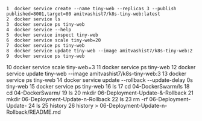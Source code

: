     1  docker service create --name tiny-web --replicas 3 --publish published=8001,target=80 amitvashist7/k8s-tiny-web:latest
    2  docker service ls 
    3  docker service ps tiny-web
    4  docker service --help
    5  docker service inspect tiny-web
    6  docker service scale tiny-web=20
    7  docker service ps tiny-web
    8  docker service update tiny-web --image amitvashist7/k8s-tiny-web:2
    9  docker service ps tiny-web
   10  docker service scale tiny-web=3
   11  docker service ps tiny-web
   12  docker service update tiny-web --image amitvashist7/k8s-tiny-web:3
   13  docker service ps tiny-web
   14  docker service update --rollback --update-delay 0s tiny-web
   15  docker service ps tiny-web
   16  ls
   17  cd 04-DockerSwarm/ls
   18  cd 04-DockerSwarm/
   19  ls
   20  mkdir 06-Deployment-Update-&-Rollback
   21  mkdir 06-Deployment-Update-n-Rollback
   22  ls
   23  rm -rf 06-Deployment-Update-
   24  ls
   25  history 
   26  history  > 06-Deployment-Update-n-Rollback/README.md
